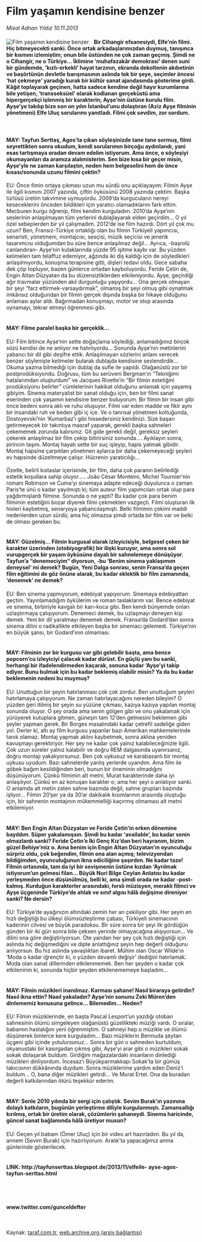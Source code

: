 # Film yaşamın kendisine benzer

*Misal Adnan Yıldız 10.11.2013*

<div class="yazi"><img align="left" alt="Film yaşamın kendisine benzer" border="0" src="http://www.taraf.com.tr/fotoraflar/makaleler/film-yasamin-kendisine-benzer_8877_orijinal.jpg" style="border-right-width:10px; border-color:#FFFFFF"/><h4>Bir Cihangir efsanesiydi, Elfe’nin filmi. Hiç bitmeyecekti sanki. Önce ortak arkadaşlarımızdan duymuş, tanışınca bir kısmını izlemiştim; onun bile üstünden ne çok zaman geçmiş. Şimdi ne o Cihangir, ne o Türkiye... İklimine ‘muhafazakâr demokrasi’ denen suni bir gündemde, ‘kızlı-erkekli’ hayat tarzının, ekranda dekoltenin akıbetinin ve başörtünün devletle barışmasının aslında tek bir şeye, seçimler öncesi ‘hat çekmeye’ yaradığı kurak bir kültür sanat ajandasında gösterime girdi. Kâğıt toplayarak geçinen, hatta sadece kendine değil hayır kurumlarına bile yetişen, ‘transseksüel’ olarak kodlanan gerçeküstü ama hipergerçekçi işlenmiş bir karakterin; Ayşe’nin üstüne kurulu film. Ayşe’ye takılıp bize son on yılın İstanbul’unu dolaştıran (Aziz Ayşe filminin yönetmeni) Elfe Uluç sorularımı yanıtladı. Filmi çok sevdim, zor sordum.</h4><br/><h4>MAY: Tayfun Serttaş, Agos’ta çıkan söyleşinizde tane tane sormuş, filmi seyrettikten sonra okudum, kendi sorularımın birçoğu aydınlandı, yani esas tartışmaya oradan devam edelim istiyorum. Ama önce, o söyleşiyi okumayanları da aramıza alalımisterim. Sen bize kısa bir geçer misin, Ayşe’yle ne zaman karşılaştın, neden hem belgeselini hem de önce kısası/sonunda uzunu filmini çektin?</h4>EU: Önce fimin ortaya çıkması uzun mu sürdü onu açıklayayım: Filmin Ayşe ile ilgili kısmını 2007 yazında, çiftin öyküsünü 2008 yazında çektim. Başka türlüsü üretim takvimine uymuyordu. 2009’da kurgucuların nereyi keseceklerini önceden bildikleri için yaratıcı olamadıklarını fark ettim. Mecburen kurgu öğrenip, filmi kendim kurguladım. 2010’da Ayşe’nin seslerinin anlaşılmayan tüm yerlerini dublajlayarak elden geçirdim... O yıl özel sebeplerden bir yıl çalışmadım. 2012’de ise film hazırdı. Dört yıl çok mu uzun? Ben, Fransız-Türkiye ortaklığı olan bu filmin Türkiyeli yapımcısı, senaristi, yönetmeni, montajcısı, sesçisi, müzik seçicisi ve jenerik tasarımcısı olduğumdan bu süre bence anlaşılmaz değil... Ayrıca, -başrolü canlandıran- Ayşe’nin kulaklarında yüzde 95 işitme kaybı var. Bu yüzden kelimeleri tam telaffuz edemiyor, ağzında iki diş kaldığı için de söyledikleri anlaşılmıyordu, konuşma terapisine gitti, dişleri tedavi oldu. Gece sabaha dek çöp topluyor, bazen günlerce ortadan kayboluyordu. Feride Çetin de, Engin Altan Düzyatan da bu düzensizliklerden etkileniyordu. Ayşe, geçirdiği ağır travmalar yüzünden akıl durgunluğu yaşıyordu... Ona gerçek olmayan bir şeyi “farz ettirmek-varsaydırmak”, olmamış bir şeyi olmuş gibi oynatmak imkânsız olduğundan bir filmin gerçek dışında başka bir hikaye olduğunu anlaması aylar aldı. Bağırmadan konuşmayı, motor ve stop arasında oynamayı, tekrar etmeyi öğrenmesi gibi.<br/><br/><h4>MAY: Filme paralel başka bir gerçeklik...</h4>EU: Film bitince Ayşe’nin sette doğaçlama söylediği, anlamadığımız birçok sözü kendisi de ne anlıyor ne hatırlıyordu... Sonunda Ayşe’nin metinlerini yabancı bir dil gibi deşifre ettik. Anlaşılmayan sözlerini anlam verecek benzer söylenişte kelimeler bularak dublajda kendisine seslendirdik... Okuma yazma bilmediği için dublaj da sufle ile yapıldı. Olağanüstü zor bir postprodüksiyondu. Doğrusu, tüm bu serüveni Bergman’ın “Tekniğimi hatalarımdan oluşturdum” ve Jacques Rivette’in “Bir filmin estetiğini prodüksiyonu belirler” cümlelerinin hakikat olduğunu anlamak için yaşamış gibiyim. Sinema materyalist bir sanat olduğu için, ben bir filmi sanat eserinden çok yaşamın kendisine benzer buluyorum. Bir filmin bir insan gibi önce bedeni sonra aklı ve ruhu oluşuyor. Filmi var eden madde ve fikir aynı bir insandaki ruh ve beden gibi iç içe. Ve o tanrısal yönetmen koltuğunda, Dostoyevski’nin ‘Kumarbaz’ı gibi hissedersiniz kendinizi. Size başarı getirmeyecek bir takıntıya masraf yaparak, gerekli başka sahneleri çekememek zorunda kalırsınız. Git gide gerekli değil, gereksiz şeyleri çekerek anlaşılmaz bir film çekip bitirirsiniz sonunda.... Ayıklayın sonra, pirincin taşını. Montaj hayatı sette bir suç işleyip, hapis yatmak gibidir. Montaj hapsine çarpıtılan yönetmen aylarca bir daha çekemeyeceği şeyleri ev hapsinde düzeltmeye çalışır. Hücrenin yaratıcılığı...<br/><br/>Özetle, belirli kıstaslar içerisinde, bir film, daha çok paranın belirlediği estetik koşullara sahip oluyor..... João César Monteiro, Michel Tournier’nin romanı Robinson ve Cuma’yı sinemaya adapte edeceği duyulunca o zaman Paris’te ünü o kadar yayılmıştı ki; tüm auteur film yapımcıları ortak olup para yağdırmışlardı filmine. Sonunda o ne yaptı? Bu kadar çok para benim filmimin estetiğini bozar diyerek filmi çekmekten vazgeçti. Filmi oluşturan ilk hisleri kaybetmiş, senaryoya yabancılaşmıştı. Belki filmimin çekimi maddi nedenlerden uzun sürdü; ama hiç olmazsa şimdi ortada bir film var ve belki de olması gereken bu.<br/><br/><h4>MAY: Güzelmiş... Filmin kurgusal olarak izleyicisiyle, belgesel çeken bir karakter üzerinden (otobiyografik) bir ilişki kuruyor, ama sonra sol vurupgerçek bir yaşam öyküsüne dayalı bir sahnelemeye dönüşüyor. Tayfun’a “denemeciyim” diyorsun, -bu ‘Benim sinema yaklaşımım deneysel’ mi demek? Bugün, Yeni Dalga sonrası, senin Fransa’da geçen film eğitimini de göz önüne alarak, bu kadar eklektik bir film zamanında, ‘denemek’ ne demek?</h4>EU: Ben sinema yapmıyorum, edebiyat yapıyorum. Sinemaya edebiyattan geçtim. Yayınlamadığım öykülerim ve roman taslaklarım var. Bence edebiyat ve sinema, birbiriyle kavgalı bir karı-koca gibi. Ben kendi bünyemde onları uzlaştırmaya çalışıyorum. Denemeci demek, bu uzlaşmayı deneyen kişi demek. Yeni bir dil yaratmayı denemek demek. Fransa’da Godard’dan sonra sinema dilini o radikallikte etkileyen başka bir sinemacı gelemedi. Türkiye’nin en büyük şansı, bir Godard’ının olmaması.<br/><br/><h4>MAY: Filminin zor bir kurgusu var gibi gelebilir başta, ama bence popcorn’cu izleyiciyi çalacak kadar dürüst. En güçlü yanı bu sanki, herhangi bir ifadelendirmeden kaçarak, sonuna kadar ‘Ayşe’yi takip ediyor. Bunu bulmak için bu kadar beklemiş olabilir misin? Ya da bu kadar beklemenin nedeni bu muymuş?</h4>EU: Unuttuğun bir şeyin hatırlanması çok çok zordur. Ben unuttuğum şeyleri hatırlamaya çalışıyorum. Ne zaman hatırlayacağımı nereden bileyim? O yüzden geri itilmiş bir şeyin su yüzüne çıkması, kazıya kazıya yapılan montaj sonunda oluyor. O şey orada ama senin gölgen gibi ve onu yakalamak için yürüyerek kutuplara gitmen, güneşin tam 12’den gelmesini beklemen gibi şeyler yapman gerek. Bir Borges masalındaki kadar çetrefil sadeliğe giden yol. Derler ki, altı ay film kurgusu yapanlar bazı Amerikan mahkemelerinde tanık olamaz. Montaj yapmak aklını kaybetmek, sonra aklına yeniden kavuşmayı gerektiriyor. Her şey ne kadar çok yalnız kalabileceğinizle ilgili. Çok uzun süreler yalnız kalabilir ve doğru REM dalgasında uyanırsanız, doğru montajı yakalıyorsunuz. Ben çok uykusuz ve karabasanlı bir montaj uykusu uyudum. Bazı sahnelerde yanlış yerlerde uyandım. Ama film ile göbek bağım kesildiğinden beri, bunun bir öneminin olmadığını düşünüyorum. Çünkü filmimin alt metni, Murat karakterinde daha iyi anlaşılıyor. Çünkü en az konuşan karakter o; ama her şeyi o anlatıyor sanki. O anlamda alt metin zaten sahne bazında değil, sahne grupları bazında işliyor... Filmin 20’şer ya da 30’ar dakikalık kısımlarının arasında oluştuğu için, bir sahnenin montajının mükemmelliği kaçırmış olmaması alt metni etkilemiyor.<br/><br/><h4>MAY: Ben Engin Altan Düzyatan ve Feride Çetin’in erken dönemine bayıldım. Süper yakalamışsın. Şimdi bu kadar ‘available’, bu kadar senin olmazlardı sanki? Feride Çetin’e İki Genç Kız’dan beri hayranım, bizim güzel Behiye’miz o. Ama benim için Engin Altan Düzyatan’ın oyunculuğu sürpriz oldu, çok beğendim, filmin ona alan açmış; televizyondan bildiğimden, oyunculuğunun ikna ediciliğine şaşırdım. Ne kadar taze! Filmin ortasında, tam da iyi bir sevişmenin üstüne kızdan ‘Ayrılmak istiyorum’un gelmesi filan... Büyük Nuri Bilge Ceylan Anlatısı bu kadar yerleşmeden önce düşünülmüş, belli ki, ama şimdi orada ne kadar -post- kalmış. Kurduğun karakterler arasındaki, hırslı müzisyen, meraklı filmci ve Ayşe üçgeninde Türkiye’de ahlak ve sınıf algısı hâlâ değişime direniyor sanki? Ne dersin?</h4>EU: Türkiye’de ayağınızın altındaki zemin her an çekiliyor gibi. Her şeyin en hızlı değiştiği bu ülkeyi ölümsüzleştirme çabası, Türkiyeli sinemacının kaderinin cilvesi ve büyük paradoksu. Bir süre sonra bir şeyi ilk gördüğün günden bir iki gün sonra bile çeksen yerinde olmayacağına alışıyorsun... Ve dilini ona göre değiştiriyorsun. Öte yandan her şey çok hızlı değiştiği için aslında hiç değişmediğini ve dipte anlattığınız şeyin hep değerli olduğunu anlıyorsun. Bu hız aslında yavaşlıktan ibaret. Mühim olan Oscar Wilde’ın ‘Moda o kadar iğrençtir ki, o yüzden devamlı değişir’ dediğini hatırlamak. Moda olan sanat dillerinden etkilenmemek. Ben her şeyden o kadar çok etkilenirim ki, sonunda hiçbir şeyden etkilenememeye başladım...<br/><br/><h4>MAY: Filmin müzikleri inanılmaz. Karması şahane! Nasıl biraraya getirdin? Nasıl ikna ettin? Nasıl yakaladın? Ayşe’nin sonunu Zeki Müren’den dinlememiz konusuna gelince... Bilemedim... Neden?</h4>EU: Filmin müziklerinde, en başta Pascal Lesport’un yazdığı otoban sahnesinin ölümü simgeleyen olağanüstü güzellikteki müziği vardı. O sıralar, babamın hastalığını yeni öğrenmiştim. O sahneyi hep o müzikle ve ölümü düşünerek binlerce kere kurguladım... Bazı müziklerin Bermuda şeytan üçgeni gibi içinde yutulursunuz... Sonra bir gün o sahneden kurtuldum, okyanustaki bir kasırgadan çıkmış gibi, Ayşe’yi arar gibi o müzikleri sokak sokak dolaşarak buldum. Girdiğim mağazalardaki insanların dinlediği müzikleri dinliyordum. İncesaz’ı Büyükparmakkapı Sokak’ta bir gümüş takıcısının dükkânında duydum. Sonra müziklerime yardım eden Deniz’i buldum... O, bana diğer müzikleri getirdi... Ve Murat Ertel. Ona da buradan değerli katkılarından ötürü teşekkür ederim.<br/><br/><h4>MAY: Senle 2010 yılında bir sergi için çalıştık. Sevim Burak’ın yazınına dolaylı katkıların, bugünün yerleştirme diliyle kurgulanmıştı. Zamansallığı kırılmış, ortak bir üretim olarak, çözümlerin şahaneydi. Sinema haricinde, güncel sanat bağlamında hâlâ üretiyor musun?</h4>EU: Geçen yıl babam (Ömer Uluç) için bir video art hazırladım. Bu yıl da, annem (Sevim Burak) için hazırlıyorum. Aralık’ta yapacağımız anma günlerinde gösterilecek.<br/><br/><h4>LINK: http://tayfunserttas.blogspot.de/2013/11/elfeile- ayse-agos-tayfun-serttas.html</h4><br/><br/><h4>www.twitter.com/gunceldefter</h4><br/>
</div>

Kaynak: [taraf.com.tr](http://www.taraf.com.tr:80/misal-adnan-yildiz/makale-film-yasamin-kendisine-benzer.htm), [web.archive.org (arşiv bağlantısı)](http://web.archive.org/web/20131111163611/http://www.taraf.com.tr:80/misal-adnan-yildiz/makale-film-yasamin-kendisine-benzer.htm)
